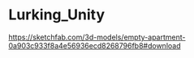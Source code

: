 # Lurking_Unity

https://sketchfab.com/3d-models/empty-apartment-0a903c933f8a4e56936ecd8268796fb8#download